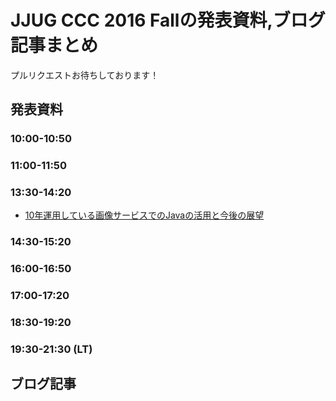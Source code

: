# JJUG CCC 2016 Fallの発表資料,ブログ記事まとめ

プルリクエストお待ちしております！

## 発表資料

### 10:00-10:50

### 11:00-11:50

### 13:30-14:20

- [10年運用している画像サービスでのJavaの活用と今後の展望](https://speakerdeck.com/nmorioka/10nian-yun-yong-siteiru-hua-xiang-sabisudefalsejavafalsehuo-yong-to-jin-hou-falsezhan-wang)


### 14:30-15:20

### 16:00-16:50

### 17:00-17:20

### 18:30-19:20

### 19:30-21:30 (LT)

## ブログ記事

